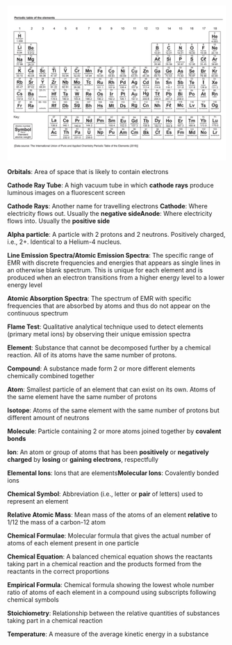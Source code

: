 
![](Info%20Images/ptable.jpg)

**Orbitals**: Area of space that is likely to contain electrons

**Cathode Ray Tube**: A high vacuum tube in which **cathode rays** produce luminous images on a fluorescent screen

**Cathode Rays**: Another name for travelling electrons **Cathode**: Where electricity flows out. Usually the **negative sideAnode**: Where electricity flows into. Usually the **positive side**

**Alpha particle**: A particle with 2 protons and 2 neutrons. Positively charged, i.e., 2+. Identical to a Helium-4 nucleus.

**Line Emission Spectra/Atomic Emission Spectra**: The specific range of EMR with discrete frequencies and energies that appears as single lines in an otherwise blank spectrum. This is unique for each element and is produced when an electron transitions from a higher energy level to a lower energy level

**Atomic Absorption Spectra**: The spectrum of EMR with specific frequencies that are absorbed by atoms and thus do not appear on the continuous spectrum

**Flame Test**: Qualitative analytical technique used to detect elements (primary metal ions) by observing their unique emission spectra

**Element**: Substance that cannot be decomposed further by a chemical reaction. All of its atoms have the same number of protons.

**Compound**: A substance made form 2 or more different elements chemically combined together

**Atom**: Smallest particle of an element that can exist on its own. Atoms of the same element have the same number of protons

**Isotope**: Atoms of the same element with the same number of protons but different amount of neutrons

**Molecule**: Particle containing 2 or more atoms joined together by **covalent bonds**

**Ion**: An atom or group of atoms that has been **positively** or **negatively charged** by **losing** or **gaining electrons**, respectfully

**Elemental Ions**: Ions that are elements**Molecular Ions**: Covalently bonded ions

**Chemical Symbol**: Abbreviation (i.e., letter or **pair** of letters) used to represent an element

**Relative Atomic Mass**: Mean mass of the atoms of an element **relative** to 1/12 the mass of a carbon-12 atom

**Chemical Formulae**: Molecular formula that gives the actual number of atoms of each element present in one particle

**Chemical Equation**: A balanced chemical equation shows the reactants taking part in a chemical reaction and the products formed from the reactants in the correct proportions

**Empirical Formula**: Chemical formula showing the lowest whole number ratio of atoms of each element in a compound using subscripts following chemical symbols

**Stoichiometry**: Relationship between the relative quantities of substances taking part in a chemical reaction

**Temperature**: A measure of the average kinetic energy in a substance